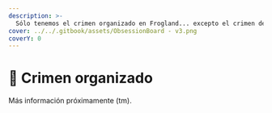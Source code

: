 ```yaml
---
description: >-
  Sólo tenemos el crimen organizado en Frogland... excepto el crimen desorganizado, es decir, el crimen desorganizado.
cover: ../../.gitbook/assets/ObsessionBoard - v3.png
coverY: 0
---
```


# 🎩 Crimen organizado

Más información próximamente (tm).&#x20;
